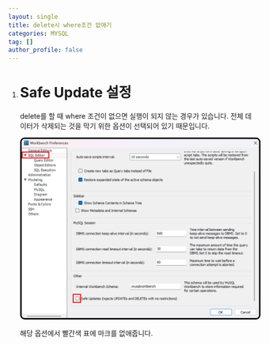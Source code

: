 ```yaml
---
layout: single
title: delete시 where조건 없애기
categories: MYSQL
tag: []
author_profile: false
---
```

 
1. # Safe Update 설정

   delete를 할 때 where 조건이 없으면 실행이 되지 않는 경우가 있습니다. 전체 데이터가 삭제되는 것을 막기 위한 옵션이 선택되어 있기 때문입니다.

    <img src="../../imgs/mysql/safe_updates.png" style="border:3px solid black;border-radius:9px;width:800px">  

    해당 옵션에서 빨간색 표에 마크를 없애줍니다.   